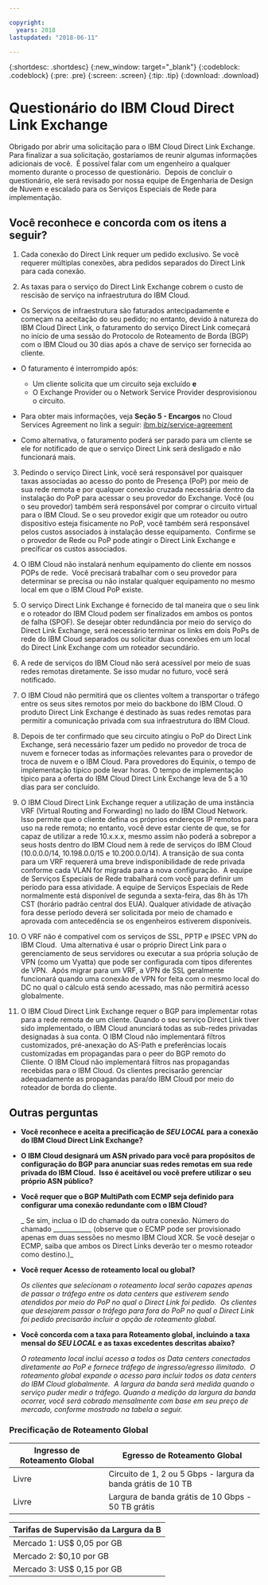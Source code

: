 ```yaml
---

copyright:
  years: 2018
lastupdated: "2018-06-11"

---
```


{:shortdesc: .shortdesc}
{:new_window: target="_blank"}
{:codeblock: .codeblock}
{:pre: .pre}
{:screen: .screen}
{:tip: .tip}
{:download: .download}

# Questionário do IBM Cloud Direct Link Exchange

Obrigado por abrir uma solicitação para o IBM Cloud Direct Link Exchange.  Para finalizar a sua solicitação, gostaríamos de reunir algumas informações adicionais de você.  É possível falar com um engenheiro a qualquer momento durante o processo de questionário.  Depois de concluir o questionário, ele será revisado por nossa
equipe de Engenharia de Design de Nuvem e escalado para os Serviços Especiais de Rede para implementação.

## Você reconhece e concorda com os itens a seguir?

1. Cada conexão do Direct Link requer um pedido exclusivo. Se você requerer múltiplas conexões, abra pedidos separados do Direct Link para cada conexão.

2. As taxas para o serviço do Direct Link Exchange cobrem o custo de rescisão de serviço na infraestrutura do IBM Cloud. 

 * Os Serviços de infraestrutura são faturados antecipadamente e começam na aceitação do seu pedido; no entanto, devido à natureza do IBM Cloud Direct Link, o faturamento do serviço Direct Link começará no início de uma sessão do Protocolo de Roteamento de Borda (BGP) com o IBM Cloud ou 30 dias após a chave de serviço ser fornecida ao cliente. 

 * O faturamento é interrompido após:
   * Um cliente solicita que um circuito seja excluído **e** 
   * O Exchange Provider ou o Network Service Provider desprovisionou o circuito.
  * Para obter mais informações, veja **Seção 5 - Encargos** no Cloud Services Agreement no link a seguir: [ibm.biz/service-agreement](ibm.biz/service-agreement)
  * Como alternativa, o faturamento poderá ser parado para um cliente se ele for notificado de que o serviço Direct Link será desligado e não funcionará mais.

3. Pedindo o serviço Direct Link, você será responsável por quaisquer taxas associadas ao acesso do ponto de Presença (PoP) por meio de sua rede remota e por qualquer conexão cruzada necessária dentro da instalação do PoP para acessar o seu provedor do Exchange. Você (ou o seu provedor) também será responsável por comprar o circuito virtual para o IBM Cloud. Se o seu provedor exigir que um roteador ou outro dispositivo esteja fisicamente no PoP, você também será responsável pelos custos associados à instalação desse equipamento.  Confirme se o provedor de Rede ou PoP pode atingir o Direct Link Exchange e precificar os custos associados.

4. O IBM Cloud não instalará nenhum equipamento do cliente em nossos POPs de rede.  Você precisará trabalhar com o seu provedor para determinar se precisa ou não instalar qualquer equipamento no mesmo local em que o IBM Cloud PoP existe.

5. O serviço Direct Link Exchange é fornecido de tal maneira que o seu link e o roteador do IBM Cloud podem ser finalizados em ambos os pontos de falha (SPOF). Se desejar obter redundância por meio do serviço do Direct Link Exchange, será necessário terminar os links em dois PoPs de rede do IBM Cloud separados ou solicitar duas conexões em um local do Direct Link Exchange com um roteador secundário.

6. A rede de serviços do IBM Cloud não será acessível por meio de suas redes remotas diretamente. Se isso mudar no futuro, você será notificado.

7. O IBM Cloud não permitirá que os clientes voltem a transportar o tráfego entre os seus sites remotos por meio do backbone do IBM Cloud. O produto Direct Link Exchange é destinado às suas redes remotas para permitir a comunicação privada com sua infraestrutura do IBM Cloud.

8. Depois de ter confirmado que seu circuito atingiu o PoP do Direct Link Exchange, será necessário fazer um pedido no provedor de troca de nuvem e fornecer todas as informações relevantes para o provedor de troca de nuvem e o IBM Cloud. Para provedores do Equinix, o tempo de implementação típico pode levar horas. O tempo de implementação típico para a oferta do IBM Cloud Direct Link Exchange leva de 5 a 10 dias para ser concluído. 

9. O IBM Cloud Direct Link Exchange requer a utilização de uma instância VRF (Virtual Routing and Forwarding) no lado do IBM Cloud Network.   Isso permite que o cliente defina os próprios endereços IP remotos para uso na rede remota; no entanto, você deve estar ciente de que, se for capaz de utilizar a rede 10.x.x.x, mesmo assim não poderá a sobrepor a seus hosts dentro do IBM Cloud nem à rede de serviços do IBM Cloud (10.0.0.0/14, 10.198.0.0/15 e 10.200.0.0/14). A transição de sua conta para um VRF requererá uma breve indisponibilidade de rede privada conforme cada VLAN for migrada para a nova configuração.   A equipe de Serviços Especiais de Rede trabalhará com você para definir um período para essa atividade. A equipe de Serviços Especiais de Rede normalmente está disponível de segunda a sexta-feira, das 8h às 17h CST (horário padrão central dos EUA). Qualquer atividade de ativação fora desse período deverá ser solicitada por meio de chamado e aprovada com antecedência se os engenheiros
estiverem disponíveis. 

10. O VRF não é compatível com os serviços de SSL, PPTP e IPSEC VPN do IBM Cloud.  Uma alternativa é usar o próprio Direct Link para o gerenciamento de seus servidores ou executar a sua própria solução de VPN (como um Vyatta) que pode ser configurada com tipos diferentes de VPN.  Após migrar para um VRF, a VPN de SSL geralmente funcionará quando uma conexão de VPN for feita com o mesmo local do DC no qual o cálculo está sendo acessado, mas não permitirá acesso globalmente.

11. O IBM Cloud Direct Link Exchange requer o BGP para implementar rotas para a rede remota de um cliente. Quando o seu serviço Direct Link tiver sido implementado, o IBM Cloud anunciará todas as sub-redes privadas designadas à sua conta. O IBM Cloud não implementará filtros customizados, pré-anexação do AS-Path e preferências locais customizadas em propagandas para o peer do BGP remoto do Cliente. O IBM Cloud não implementará filtros nas propagandas recebidas para o IBM Cloud. Os clientes precisarão gerenciar adequadamente as propagandas para/do IBM Cloud por meio do roteador de borda do cliente. 

## Outras perguntas

* **Você reconhece e aceita a precificação de _SEU LOCAL_ para a conexão do IBM Cloud Direct Link Exchange?**

* **O IBM Cloud designará um ASN privado para você para propósitos de configuração do BGP para anunciar suas redes remotas em sua rede privada do IBM Cloud.  Isso é aceitável ou você prefere utilizar o seu próprio ASN público?**

* **Você requer que o BGP MultiPath com ECMP seja definido para configurar uma conexão redundante com o IBM Cloud?**  

    _ Se sim, inclua o ID do chamado da outra conexão. Número do chamado ____________ (observe que o ECMP pode ser provisionado apenas em duas sessões no mesmo IBM Cloud XCR.  Se você desejar o ECMP, saiba que ambos os Direct Links deverão ter o mesmo roteador como destino.)_

* **Você requer Acesso de roteamento local ou global?**

    _Os clientes que selecionam o roteamento local serão capazes apenas de passar o tráfego entre os data centers que estiverem sendo atendidos por meio do PoP no qual o Direct Link foi pedido.  Os clientes que desejarem passar o tráfego para fora do PoP no qual o Direct Link foi pedido precisarão incluir a opção de roteamento global._

* **Você concorda com a taxa para Roteamento global, incluindo a taxa mensal do _SEU LOCAL_ e as taxas excedentes descritas abaixo?**

    _O roteamento local inclui acesso a todos os Data centers conectados diretamente ao PoP e fornece tráfego de ingresso/egresso ilimitado.  O roteamento global expande o acesso para incluir todos os data centers do IBM Cloud globalmente.  A largura da banda será medida quando o serviço puder medir o tráfego. Quando a medição da largura da banda ocorrer, você será cobrado mensalmente com base em seu preço de mercado, conforme mostrado na tabela a seguir._


### Precificação de Roteamento Global

| Ingresso de Roteamento Global | Egresso de Roteamento Global |
|---|---|
| Livre | Circuito de 1, 2 ou 5 Gbps - largura da banda grátis de 10 TB |
| Livre | Largura de banda grátis de 10 Gbps - 50 TB grátis |


| Tarifas de Supervisão da Largura da B |
|---|
| Mercado 1: US$ 0,05 por GB |
| Mercado 2: $0,10 por GB |
| Mercado 3: US$ 0,15 por GB |
